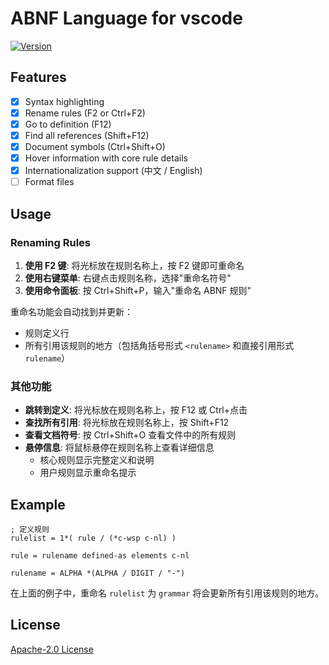 # ABNF Language for vscode

[![Version](https://vsmarketplacebadge.apphb.com/version/arniu.vscode-abnf.svg)](https://marketplace.visualstudio.com/items?itemName=arniu.vscode-abnf)

## Features

- [x] Syntax highlighting
- [x] Rename rules (F2 or Ctrl+F2)
- [x] Go to definition (F12)
- [x] Find all references (Shift+F12)
- [x] Document symbols (Ctrl+Shift+O)
- [x] Hover information with core rule details
- [x] Internationalization support (中文 / English)
- [ ] Format files

## Usage

### Renaming Rules

1. **使用 F2 键**: 将光标放在规则名称上，按 F2 键即可重命名
2. **使用右键菜单**: 右键点击规则名称，选择"重命名符号"
3. **使用命令面板**: 按 Ctrl+Shift+P，输入"重命名 ABNF 规则"

重命名功能会自动找到并更新：
- 规则定义行
- 所有引用该规则的地方（包括角括号形式 `<rulename>` 和直接引用形式 `rulename`）

### 其他功能

- **跳转到定义**: 将光标放在规则名称上，按 F12 或 Ctrl+点击
- **查找所有引用**: 将光标放在规则名称上，按 Shift+F12
- **查看文档符号**: 按 Ctrl+Shift+O 查看文件中的所有规则
- **悬停信息**: 将鼠标悬停在规则名称上查看详细信息
  - 核心规则显示完整定义和说明
  - 用户规则显示重命名提示

## Example

```abnf
; 定义规则
rulelist = 1*( rule / (*c-wsp c-nl) )

rule = rulename defined-as elements c-nl

rulename = ALPHA *(ALPHA / DIGIT / "-")
```

在上面的例子中，重命名 `rulelist` 为 `grammar` 将会更新所有引用该规则的地方。

## License

[Apache-2.0 License](LICENSE.txt)
